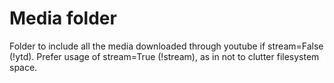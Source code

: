 # Media folder

Folder to include all the media downloaded through youtube if stream=False (!ytd).
Prefer usage of stream=True (!stream), as in not to clutter filesystem space.
